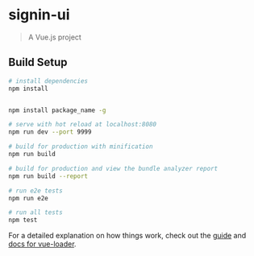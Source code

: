 # signin-ui

> A Vue.js project

## Build Setup

``` bash
# install dependencies
npm install


npm install package_name -g

# serve with hot reload at localhost:8080
npm run dev --port 9999

# build for production with minification
npm run build

# build for production and view the bundle analyzer report
npm run build --report

# run e2e tests
npm run e2e

# run all tests
npm test
```

For a detailed explanation on how things work, check out the [guide](http://vuejs-templates.github.io/webpack/) and [docs for vue-loader](http://vuejs.github.io/vue-loader).
